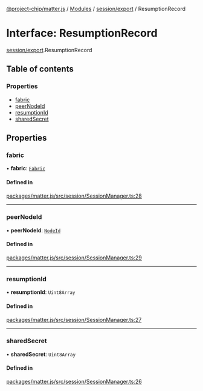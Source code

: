 [@project-chip/matter.js](../README.md) / [Modules](../modules.md) / [session/export](../modules/session_export.md) / ResumptionRecord

# Interface: ResumptionRecord

[session/export](../modules/session_export.md).ResumptionRecord

## Table of contents

### Properties

- [fabric](session_export.ResumptionRecord.md#fabric)
- [peerNodeId](session_export.ResumptionRecord.md#peernodeid)
- [resumptionId](session_export.ResumptionRecord.md#resumptionid)
- [sharedSecret](session_export.ResumptionRecord.md#sharedsecret)

## Properties

### fabric

• **fabric**: [`Fabric`](../classes/fabric_export.Fabric.md)

#### Defined in

[packages/matter.js/src/session/SessionManager.ts:28](https://github.com/project-chip/matter.js/blob/ac2c2688/packages/matter.js/src/session/SessionManager.ts#L28)

___

### peerNodeId

• **peerNodeId**: [`NodeId`](../modules/datatype_export.md#nodeid)

#### Defined in

[packages/matter.js/src/session/SessionManager.ts:29](https://github.com/project-chip/matter.js/blob/ac2c2688/packages/matter.js/src/session/SessionManager.ts#L29)

___

### resumptionId

• **resumptionId**: `Uint8Array`

#### Defined in

[packages/matter.js/src/session/SessionManager.ts:27](https://github.com/project-chip/matter.js/blob/ac2c2688/packages/matter.js/src/session/SessionManager.ts#L27)

___

### sharedSecret

• **sharedSecret**: `Uint8Array`

#### Defined in

[packages/matter.js/src/session/SessionManager.ts:26](https://github.com/project-chip/matter.js/blob/ac2c2688/packages/matter.js/src/session/SessionManager.ts#L26)
